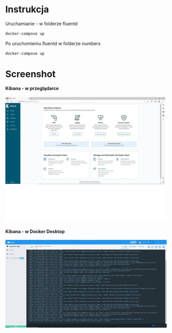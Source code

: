 # Instrukcja
Uruchamianie - w folderze fluentd
```sh
docker-compose up
```
Po uruchomieniu fluentd w folderze numbers
```sh
docker-compose up
``` 
# Screenshot
#### Kibana - w przeglądarce
![](images/kibana_browser.jpg)
#### Kibana - w Docker Desktop
![](images/kibana_desktop.jpg)